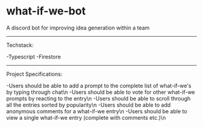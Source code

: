 # what-if-we-bot
A discord bot for improving idea generation within a team

---
Techstack:

-Typescript
-Firestore


---
Project Specifications:

-Users should be able to add a prompt to the complete list of what-if-we's by typing through chat\n
-Users should be able to vote for other what-if-we prompts by reacting to the entry\n
-Users should be able to scroll through all the entries sorted by popularity\n
-Users should be able to add anonymous comments for a what-if-we entry\n
-Users should be able to view a single what-if-we entry (complete with comments etc.)\n
